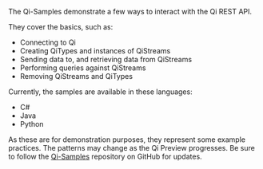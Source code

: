 The Qi-Samples demonstrate a few ways to interact with the Qi REST API. 

They cover the basics, such as:
* Connecting to Qi
* Creating QiTypes and instances of QiStreams
* Sending data to, and retrieving data from QiStreams
* Performing queries against QiStreams
* Removing QiStreams and QiTypes

Currently, the samples are available in these languages:
* C#
* Java
* Python

As these are for demonstration purposes, they represent some example practices. The patterns may change as the Qi Preview progresses. Be sure to follow the <a href="https://github.com/osisoft/Qi-Samples" target="_blank">Qi-Samples</a> repository on GitHub for updates.
